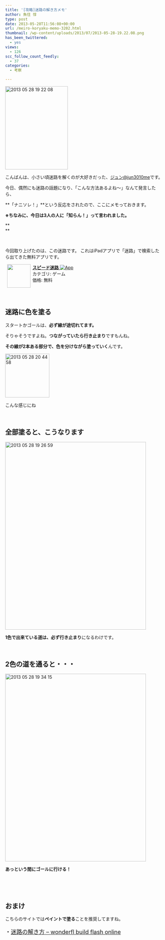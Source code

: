 ```yaml
---
title: '[攻略]迷路の解き方メモ'
author: 魚住 惇
type: post
date: 2013-05-28T11:56:08+00:00
url: /meiro-koryaku-memo-3202.html
thumbnail: /wp-content/uploads/2013/07/2013-05-28-19.22.08.png
has_been_twittered:
  - yes
views:
  - 126
scc_follow_count_feedly:
  - 37
categories:
  - 考察

---
```

<img decoding="async" loading="lazy" title="2013-05-28 19.22.08.png" src="/wp-content/uploads/2013/05/2013-05-28-19.22.08.png" alt="2013 05 28 19 22 08" width="200" height="266" border="0" />

<!--more-->

こんばんは、小さい頃迷路を解くのが大好きだった、[ジュン@jun3010me][1]です。

今日、偶然にも迷路の話題になり、「こんな方法あるよね〜」なんて発言したら、

**「ナニソレ！」**という反応をされたので、ここにメモっておきます。

**※ちなみに、今日は3人の人に「知らん！」って言われました。**

**  
** 

 

今回取り上げたのは、この迷路です。 これはiPadアプリで「迷路」で検索したら出てきた無料アプリです。

<a href="http://click.linksynergy.com/fs-bin/click?id=X4b77EM*hqg&subid=0&offerid=94348.1&type=10&tmpid=3910&RD_PARM0=https%3A%2F%2Fitunes.apple.com%2Fjp%2Fapp%2Fsupido-mi-lu%2Fid542964615%3Fmt%3D8%2526uo%3D4&RD_PARM1=https%3A%2F%2Fitunes.apple.com%2Fjp%2Fapp%2Fsupido-mi-lu%2Fid542964615%3Fmt%3D8%2526uo%3D4" rel="nofollow" target="_blank"><img decoding="async" style="margin-right: 6px;" src="http://a1919.phobos.apple.com/us/r1000/115/Purple2/v4/4c/4c/3f/4c4c3fd8-c08c-c820-7394-aeee3a8d62b7/Icon.png" alt="" width="75" align="left" hspace="6" /><b>スピード迷路</b> <img decoding="async" style="vertical-align: text-bottom;" src="http://ax.phobos.apple.com.edgesuite.net/ja_jp/images/web/linkmaker/badge_appstore-sm.gif" alt="App" /><br /> </a>カテゴリ: ゲーム  
価格: 無料<br clear="all" /><img decoding="async" loading="lazy" src="http://ad.linksynergy.com/fs-bin/show?id=Dk8JKvDVYwE&bids=186984.200232&type=3&subid=0" alt="" width="1" height="1" border="0" /> 

 

## 迷路に色を塗る

スタートかゴールは、**必ず線が途切れてます。** 

そりゃそうですよね。**つながっていたら行き止まり**ですもんね。

**その線が2本ある部分で、色を分けながら塗っていく**んです。

<img decoding="async" loading="lazy" title="2013-05-28_20.44.58.png" src="/wp-content/uploads/2013/05/2013-05-28_20.44.58.png" alt="2013 05 28 20 44 58" width="141" height="140" border="0" /> 

こんな感じにね

 

## 全部塗ると、こうなります

<img decoding="async" loading="lazy" title="2013-05-28 19.26.59.png" src="/wp-content/uploads/2013/05/2013-05-28-19.26.59.png" alt="2013 05 28 19 26 59" width="450" height="600" border="0" /> 

**1色で出来ている道は、必ず行き止まり**になるわけです。

 

## 2色の道を通ると・・・

<img decoding="async" loading="lazy" title="2013-05-28 19.34.15.png" src="/wp-content/uploads/2013/05/2013-05-28-19.34.15.png" alt="2013 05 28 19 34 15" width="450" height="600" border="0" /> 

**あっという間にゴールに行ける！**

 

 

## おまけ

こちらのサイトでは**ペイントで塗る**ことを推奨してますね。

<p style="font-size: 18px;">
  ・<a href="http://wonderfl.net/c/itY1/read" target="_blank">迷路の解き方 &#8211; wonderfl build flash online</a>
</p>

 

 [1]: https://twitter.com/jun3010me